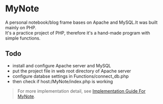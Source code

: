 # MyNote

A personal notebook/blog frame bases on Apache and MySQL.It was built mainly on PHP.  
It's a practice project of PHP, therefore it's a hand-made program with simple functions.


## Todo
* install and configure Apache server and MySQL
* put the project file in web root directory of Apache server
* configure databse settings in Functions/connect_db.php
* then check if host:/MyNote/index.php is working

> For more implementation detail, see [Implementation Guide For MyNote](https://7more0.github.io/implementation-guide-of-mynote/).

